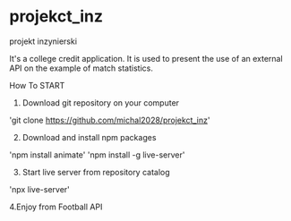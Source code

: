 # projekct_inz
projekt inzynierski 

It's a college credit application. It is used to present the use of an external API on the example of match statistics.

How To START

1. Download git repository on your computer

'git clone https://github.com/michal2028/projekct_inz'

2. Download and install npm packages
 
 'npm install animate'
 'npm install -g live-server'
 
 3. Start live server from repository catalog
 
 'npx live-server'
 
 4.Enjoy from Football API


